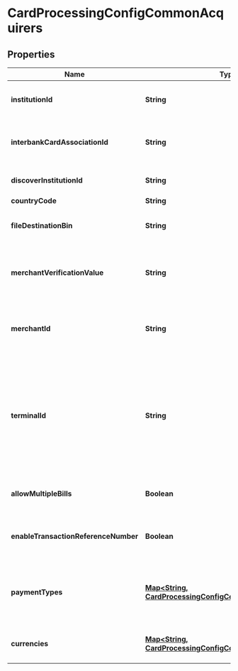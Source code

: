 
# CardProcessingConfigCommonAcquirers

## Properties
Name | Type | Description | Notes
------------ | ------------- | ------------- | -------------
**institutionId** | **String** | Identifier of the acquirer. This number is usually assigned by Visa. |  [optional]
**interbankCardAssociationId** | **String** | Number assigned by MasterCard to banks to identify the member in transactions. |  [optional]
**discoverInstitutionId** | **String** | Assigned by Discover to identify the acquirer. |  [optional]
**countryCode** | **String** | ISO 4217 format. |  [optional]
**fileDestinationBin** | **String** | The BIN to which this capturefile is sent. This field must contain a valid BIN. |  [optional]
**merchantVerificationValue** | **String** | Identify merchants that participate in Select Merchant Fee (SMF) programs. Unique to the merchant. |  [optional]
**merchantId** | **String** | Merchant ID assigned by an acquirer or a processor. Should not be overriden by any other party. |  [optional]
**terminalId** | **String** | The &#39;Terminal Id&#39; aka TID, is an identifier used for with your payments processor. Depending on the processor and payment acceptance type this may also be the default Terminal ID used for Card Present and Virtual Terminal transactions.  |  [optional]
**allowMultipleBills** | **Boolean** | Allows multiple captures for a single authorization transaction.  |  [optional]
**enableTransactionReferenceNumber** | **Boolean** | To enable merchant to send in transaction reference number (unique reconciliation ID). |  [optional]
**paymentTypes** | [**Map&lt;String, CardProcessingConfigCommonPaymentTypes&gt;**](CardProcessingConfigCommonPaymentTypes.md) | Valid values are: * VISA * MASTERCARD * AMERICAN_EXPRESS * CUP * EFTPOS * DINERS_CLUB * DISCOVER * JCB  |  [optional]
**currencies** | [**Map&lt;String, CardProcessingConfigCommonCurrencies&gt;**](CardProcessingConfigCommonCurrencies.md) | Three-character [ISO 4217 ALPHA-3 Standard Currency Codes.](http://apps.cybersource.com/library/documentation/sbc/quickref/currencies.pdf) |  [optional]



